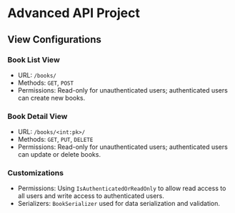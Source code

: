 # Advanced API Project

## View Configurations

### Book List View

- URL: `/books/`
- Methods: `GET`, `POST`
- Permissions: Read-only for unauthenticated users; authenticated users can create new books.

### Book Detail View

- URL: `/books/<int:pk>/`
- Methods: `GET`, `PUT`, `DELETE`
- Permissions: Read-only for unauthenticated users; authenticated users can update or delete books.

### Customizations

- Permissions: Using `IsAuthenticatedOrReadOnly` to allow read access to all users and write access to authenticated users.
- Serializers: `BookSerializer` used for data serialization and validation.
